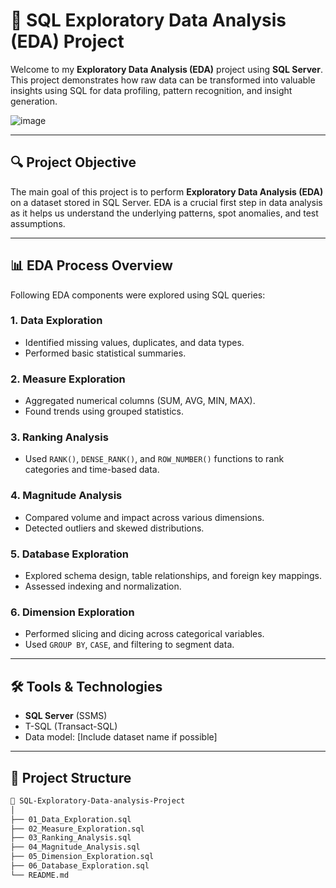 
# 🧠 SQL Exploratory Data Analysis (EDA) Project

Welcome to my **Exploratory Data Analysis (EDA)** project using **SQL Server**.  
This project demonstrates how raw data can be transformed into valuable insights using SQL for data profiling, pattern recognition, and insight generation.

![image](https://github.com/user-attachments/assets/cf740087-869b-4612-a64b-4e99f6c4b1b3)


---

## 🔍 Project Objective

The main goal of this project is to perform **Exploratory Data Analysis (EDA)** on a dataset stored in SQL Server. EDA is a crucial first step in data analysis as it helps us understand the underlying patterns, spot anomalies, and test assumptions.

---

## 📊 EDA Process Overview

Following EDA components were explored using SQL queries:

### 1. **Data Exploration**
- Identified missing values, duplicates, and data types.
- Performed basic statistical summaries.

### 2. **Measure Exploration**
- Aggregated numerical columns (SUM, AVG, MIN, MAX).
- Found trends using grouped statistics.

### 3. **Ranking Analysis**
- Used `RANK()`, `DENSE_RANK()`, and `ROW_NUMBER()` functions to rank categories and time-based data.

### 4. **Magnitude Analysis**
- Compared volume and impact across various dimensions.
- Detected outliers and skewed distributions.

### 5. **Database Exploration**
- Explored schema design, table relationships, and foreign key mappings.
- Assessed indexing and normalization.

### 6. **Dimension Exploration**
- Performed slicing and dicing across categorical variables.
- Used `GROUP BY`, `CASE`, and filtering to segment data.

---

## 🛠️ Tools & Technologies

- **SQL Server** (SSMS)
- T-SQL (Transact-SQL)
- Data model: [Include dataset name if possible]

---

## 📂 Project Structure

```bash
📁 SQL-Exploratory-Data-analysis-Project
│
├── 01_Data_Exploration.sql
├── 02_Measure_Exploration.sql
├── 03_Ranking_Analysis.sql
├── 04_Magnitude_Analysis.sql
├── 05_Dimension_Exploration.sql
├── 06_Database_Exploration.sql
└── README.md
